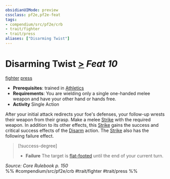 ```yaml
---
obsidianUIMode: preview
cssclass: pf2e,pf2e-feat
tags:
- compendium/src/pf2e/crb
- trait/fighter
- trait/press
aliases: ["Disarming Twist"]
---
```

# Disarming Twist  [>](/rules/core-rulebook/chapter-9-playing-the-game.md#Actions "Single Action") *Feat 10*  
[fighter](/rules/traits/fighter.md)  [press](/rules/traits/press.md)  

- **Prerequisites**: trained in [Athletics](/compendium/skills.md#Athletics)
- **Requirements**: You are wielding only a single one-handed melee weapon and have your other hand or hands free.
- **Activity** Single Action

After your initial attack redirects your foe's defenses, your follow-up wrests their weapon from their grasp. Make a melee [Strike](/rules/actions/strike.md) with the required weapon. In addition to its other effects, this [Strike](/rules/actions/strike.md) gains the success and critical success effects of the [Disarm](/rules/actions/disarm.md) action. The [Strike](/rules/actions/strike.md) also has the following failure effect.

> [!success-degree] 
> - **Failure** The target is [flat-footed](/rules/conditions.md#Flat-footed) until the end of your current turn.

*Source: Core Rulebook p. 150*  
%% #compendium/src/pf2e/crb #trait/fighter #trait/press %%